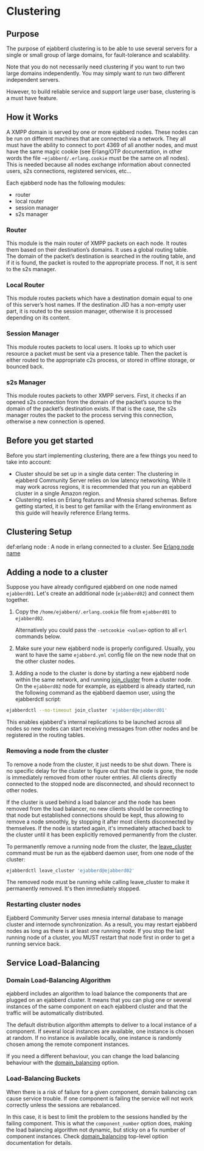 # Clustering

## Purpose

The purpose of ejabberd clustering is to be able to use several
servers for a single or small group of large domains, for
fault-tolerance and scalability.

Note that you do not necessarily need clustering if you want to run
two large domains independently. You may simply want to run two
different independent servers.

However, to build reliable service and support large user base,
clustering is a must have feature.

## How it Works

A XMPP domain is served by one or more ejabberd nodes. These nodes can
be run on different machines that are connected via a network. They all
must have the ability to connect to port 4369 of all another nodes, and
must have the same magic cookie (see Erlang/OTP documentation, in other
words the file `~ejabberd/.erlang.cookie` must be the same on all
nodes). This is needed because all nodes exchange information about
connected users, s2s connections, registered services, etc…

Each ejabberd node has the following modules:

- router
- local router
- session manager
- s2s manager

### Router

This module is the main router of XMPP packets on each node. It routes
them based on their destination’s domains. It uses a global routing
table. The domain of the packet’s destination is searched in the routing
table, and if it is found, the packet is routed to the appropriate
process. If not, it is sent to the s2s manager.

### Local Router

This module routes packets which have a destination domain equal to one
of this server’s host names. If the destination JID has a non-empty user
part, it is routed to the session manager, otherwise it is processed
depending on its content.

### Session Manager

This module routes packets to local users. It looks up to which user
resource a packet must be sent via a presence table. Then the packet is
either routed to the appropriate c2s process, or stored in offline
storage, or bounced back.

### s2s Manager

This module routes packets to other XMPP servers. First, it checks if an
opened s2s connection from the domain of the packet’s source to the
domain of the packet’s destination exists. If that is the case, the s2s
manager routes the packet to the process serving this connection,
otherwise a new connection is opened.

## Before you get started

Before you start implementing clustering, there are a few things you
need to take into account:

- Cluster should be set up in a single data center: The clustering in
  ejabberd Community Server relies on low latency networking. While it may
  work across regions, it is recommended that you run an ejabberd
  cluster in a single Amazon region.
- Clustering relies on Erlang features and Mnesia shared schemas. Before
  getting started, it is best to get familiar with the Erlang environment
  as this guide will heavily reference Erlang terms.

## Clustering Setup

def:erlang node
: A node in erlang connected to a cluster.
  See [Erlang node name](security.md#erlang-node-name)

## Adding a node to a cluster

Suppose you have already configured ejabberd on one node named
`ejabberd01`. Let's create an additional node (`ejabberd02`) and connect them
together.

1. Copy the `/home/ejabberd/.erlang.cookie` file from `ejabberd01` to
   `ejabberd02`.

   Alternatively you could pass the `-setcookie <value>`
   option to all `erl` commands below.

2. Make sure your new ejabberd node is properly configured. Usually,
   you want to have the same `ejabberd.yml` config file on the new node that on the
   other cluster nodes.

3. Adding a node to the cluster is done by starting a new ejabberd node within the same network, and running [join_cluster](../../developer/ejabberd-api/admin-api.md#join_cluster) from a cluster node. On the `ejabberd02` node for example, as ejabberd is already started, run the following command as the ejabberd daemon user, using the ejabberdctl script:

``` sh
ejabberdctl --no-timeout join_cluster 'ejabberd@ejabberd01'
```

This enables ejabberd's internal replications to be launched across all nodes so new nodes can start receiving messages from other nodes and be registered in the routing tables.

### Removing a node from the cluster

To remove a node from the cluster, it just needs to be shut down. There
is no specific delay for the cluster to figure out that the node is
gone, the node is immediately removed from other router entries. All
clients directly connected to the stopped node are disconnected, and
should reconnect to other nodes.

If the cluster is used behind a load balancer and the node has been
removed from the load balancer, no new clients should be connecting to
that node but established connections should be kept, thus allowing to
remove a node smoothly, by stopping it after most clients disconnected
by themselves. If the node is started again, it's immediately
attached back to the cluster until it has been explicitly removed
permanently from the cluster.

To permanently remove a running node from the cluster, the
[leave_cluster](../../developer/ejabberd-api/admin-api.md#leave_cluster)
command must be run as the ejabberd daemon user, from one node of the
cluster:

``` sh
ejabberdctl leave_cluster 'ejabberd@ejabberd02'
```

The removed node must be running while calling leave_cluster to make
it permanently removed. It's then immediately stopped.

### Restarting cluster nodes

Ejabberd Community Server uses mnesia internal database to manage cluster
and internode synchronization. As a result, you may restart ejabberd nodes
as long as there is at least one running node. If you stop the last running
node of a cluster, you MUST restart that node first in order to get a running
service back.

## Service Load-Balancing

### Domain Load-Balancing Algorithm

ejabberd includes an algorithm to load balance the components that are
plugged on an ejabberd cluster. It means that you can plug one or
several instances of the same component on each ejabberd cluster and
that the traffic will be automatically distributed.

The default distribution algorithm attempts to deliver to a local instance of
a component. If several local instances are available, one instance is
chosen at random. If no instance is available locally, one instance is
randomly chosen among the remote component instances.

If you need a different behaviour, you can change the load balancing
behaviour with the
[domain_balancing](../configuration/toplevel.md#domain_balancing)
option.

### Load-Balancing Buckets

When there is a risk of failure for a given component, domain balancing
can cause service trouble. If one component is failing the service will
not work correctly unless the sessions are rebalanced.

In this case, it is best to limit the problem to the sessions handled by
the failing component. This is what the
`component_number` option does, making the load
balancing algorithm not dynamic, but sticky on a fix number of component
instances.
Check [domain_balancing](../configuration/toplevel.md#domain_balancing)
top-level option documentation for details.
